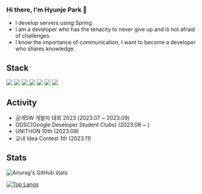 

### Hi there, I'm Hyunje Park 👋
- I develop servers using Spring
- I am a developer who has the tenacity to never give up and is not afraid of challenges.
- I know the importance of communication, I want to become a developer who shares knowledge.
<!--
**sor999/sor999** is a ✨ _special_ ✨ repository because its `README.md` (this file) appears on your GitHub profile.

Here are some ideas to get you started:

- 🔭 I’m currently working on ...
- 🌱 I’m currently learning ...
- 👯 I’m looking to collaborate on ...
- 🤔 I’m looking for help with ...
- 💬 Ask me about ...
- 📫 How to reach me: ...
- 😄 Pronouns: ...
- ⚡ Fun fact: ...
-->



## Stack

<img src="https://img.shields.io/badge/C/C++-00599C?style=flat-square&logo=cplusplus&logoColor=white"/> <img src="https://img.shields.io/badge/java-26689A?style=flat-square&logoColor=white"/> <img src="https://img.shields.io/badge/Spring-6DB33F?style=flat-square&logo=Spring&logoColor=white"/> <img src="https://img.shields.io/badge/Mysql-4479A1?style=flat-square&logo=Spring&logoColor=white"/> <img src="https://img.shields.io/badge/AWS-232F3E?style=flat-square&logo=amazonaws&logoColor=white"/> <img src="https://img.shields.io/badge/RDS-527FFF?style=flat-square&logo=amazonrds&logoColor=white"/> <img src="https://img.shields.io/badge/S3-569A31?style=flat-square&logo=amazons3&logoColor=white"/>
</center>


## Activity

- 공개SW 개발자 대회 2023 (2023.07 ~ 2023.09)
- GDSC(Google Developer Student Clubs) (2023.08 ~ )
- UNITHON 10th (2023.09)
- 교내 Idea Contest 1th (2023.11)


## Stats

![Anurag's GitHub stats](https://github-readme-stats.vercel.app/api?username=sor999&show_icons=true&theme=radical)

[![Top Langs](https://github-readme-stats.vercel.app/api/top-langs/?username=sor999&layout=compact)](https://github.com/anuraghazra/github-readme-stats)
